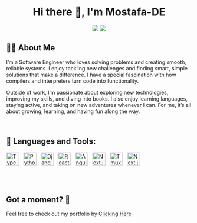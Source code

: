 <h1 align="center">Hi there 👋, I'm Mostafa-DE</h1>
<div align="center">
    <a href = "https://www.linkedin.com/in/mostafa-de/" target="_blank"><img src="https://img.icons8.com/fluent/48/000000/linkedin.png"/></a>
    <a href = "https://twitter.com/m_fayyad0_0" target="_blank"><img src="https://img.icons8.com/fluent/48/000000/twitter.png"/></a>
</div>


## 🙋‍♂️ About Me

I’m a Software Engineer who loves solving problems and creating smooth, reliable systems. I enjoy tackling new challenges and finding smart, simple solutions that make a difference. I have a special fascination with how compilers and interpreters turn code into functionality.

Outside of work, I’m passionate about exploring new technologies, improving my skills, and diving into books. I also enjoy learning languages, staying active, and taking on new adventures whenever I can. For me, it’s all about growing, learning, and having fun along the way.

<br />

## 🚀 Languages and Tools:

<p align="left"> 
    <img src="https://github.com/get-icon/geticon/raw/master/icons/typescript-icon.svg" alt="Typescript" width="35px" height="35px">&nbsp;&nbsp;
    <img src="https://github.com/get-icon/geticon/raw/master/icons/python.svg" alt="Python" width="35px" height="35px">&nbsp;&nbsp;
    <img src="https://github.com/get-icon/geticon/raw/master/icons/django.svg" alt="Django" width="35px" height="35px">&nbsp;&nbsp;
    <img src="https://github.com/get-icon/geticon/raw/master/icons/react.svg" alt="React" width="35px" height="35px">&nbsp;&nbsp;
    <img src="https://github.com/get-icon/geticon/raw/master/icons/angular-icon.svg" alt="Angular" width="35px" height="35px">&nbsp;&nbsp;
    <img src="https://github.com/get-icon/geticon/raw/master/icons/nextjs-icon.svg" alt="Next.js" width="35px" height="35px">&nbsp;&nbsp;
    <img src="https://styles.redditmedia.com/t5_2siir/styles/communityIcon_n4icrv6e7yw51.png" alt="Tmux" width="35px" height="35px">&nbsp;&nbsp;
    <img src="https://www.vectorlogo.zone/logos/neovimio/neovimio-icon.svg" alt="Next.js" width="35px" height="35px">&nbsp;&nbsp; 
</p>
<br/>
<br/>

## Got a moment? 🤔
Feel free to check out my portfolio by <a href = "https://mostafade.vercel.app" target="_blank">Clicking Here</a>
